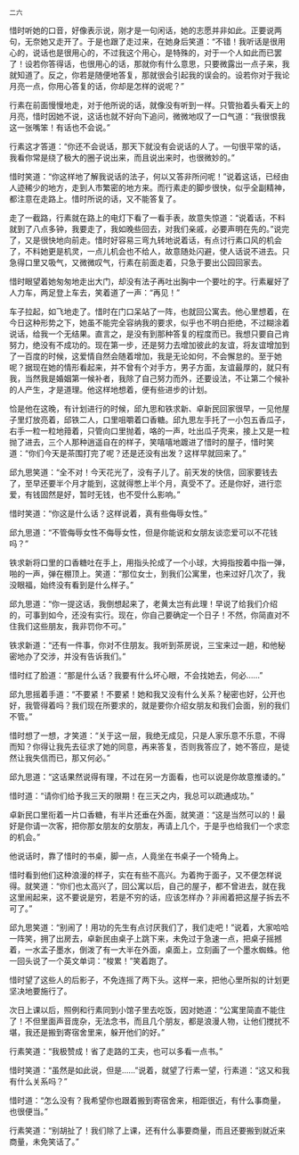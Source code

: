     二六 

   惜时听她的口音，好像表示说，刚才是一句闲话，她的志愿并非如此。正要说两句，无奈她又走开了。于是也跟了走过来，在她身后笑道：“不错！我听话是很用心的，说话也是很用心的，不过我这个用心，是特殊的，对于一个人如此而已罢了！设若你答得话，也很用心的话，那就你有什么意思，只要微露出一点子来，我就知道了。反之，你若是随便地答复，那就很会引起我的误会的。设若你对于我论月亮一点，你用心答复的话，你却是怎样的说呢？”

   行素在前面慢慢地走，对于他所说的话，就像没有听到一样。只管抬着头看天上的月亮，惜时因她不说，这话也就不好向下追问，微微地叹了一口气道：“我很恨我这一张嘴笨！有话也不会说。”

   行素这才答道：“你还不会说话，那天下就没有会说话的人了。一句很平常的话，我看你常是绕了极大的圈子说出来，而且说出来时，也很微妙的。”

   惜时笑道：“你这样地了解我说话的法子，何以又答非所问呢！”说着这话，已经由人迹稀少的地方，走到人市繁密的地方来。而行素走的脚步很快，似乎全副精神，都注意在走路上。惜时所说的话，又不能答复了。

   走了一截路，行素就在路上的电灯下看了一看手表，故意失惊道：“说着话，不料就到了八点多钟，我要走了，我如晚些回去，对我们亲戚，必要声明在先的。”说完了，又是很快地向前走。惜时好容易三弯九转地说着话，有点讨行素口风的机会了，不料她更是机灵，一点儿机会也不给人，故意随处闪避，使人话说不进去。只急得口里又吸气，又微微叹气，行素在前面走着，只急于要出公园回家去。

   惜时眼望着她匆匆地走出大门，却没有法子再吐出胸中一个要吐的字。行素雇好了人力车，两足登上车去，笑着道了一声：“再见！”

   车子拉起，如飞地走了。惜时在门口呆站了一阵，也就回公寓去。他心里想着，在今日这种形势之下，她虽不能完全容纳我的要求，似乎也不明白拒绝，不过糊涂着说话，给我一个无结果。直言之，是没有到那种答复的程度而已。我想只要自己肯努力，绝没有不成功的。现在第一步，还是努力去增加彼此的友谊，将友谊增加到了一百度的时候，这爱情自然会随着增加，我是无论如何，不会懈怠的。至于她呢？据现在她的情形看起来，并不曾有个对手方，男子方面，友谊最厚的，就只有我，当然我是婚姻第一候补者，我除了自己努力而外，还要设法，不让第二个候补的人产生，才是道理。他这样地想着，便有些进步的计划。

   恰是他在这晚，有计划进行的时候，邱九思和铁求新、卓新民回家很早，一见他屋子里灯放亮着，邱铁二人，口里咀嚼着口香糖。邱九思左手托了一小包五香瓜子，右手一粒一粒地箝着，只管向口里抛着，咯的一声，吐出瓜子壳来，接上又是一粒抛了进去，三个人那种逍遥自在的样子，笑嘻嘻地踱进了惜时的屋子，惜时笑道：“你们今天是茶围打完了呢？还是还没有出发？这样早就回来了。”

   邱九思笑道：“全不对！今天花光了，没有子儿了。前天发的快信，回家要钱去了，至早还要半个月才能到，这就得憋上半个月，真受不了。还是你好，进行恋爱，有钱固然是好，暂时无钱，也不受什么影响。”

   惜时笑道：“你这是什么话？这样说着，真有些侮辱女性。”

   邱九思道：“不管侮辱女性不侮辱女性，但是你能说和女朋友谈恋爱可以不花钱吗？”

   铁求新将口里的口香糖吐在手上，用指头抡成了一个小球，大拇指按着中指一弹，啪的一声，弹在棚顶上。笑道：“那位女士，到我们公寓里，也来过好几次了，我没眼福，始终没有看到是什么样子。”

   邱九思道：“你一提这话，我倒想起来了，老黄太岂有此理！早说了给我们介绍的，可事到如今，还没有实行。现在，你自己要确定一个日子！不然，你简直对不住我们这些朋友，我非罚你不可。”

   铁求新道：“还有一件事，你对不住朋友。我听到茶房说，三宝来过一趟，和他秘密地办了交涉，并没有告诉我们。”

   惜时红了脸道：“那是什么话？我要有什么坏心眼，不会找她去，何必……”

   邱九思摇着手道：“不要紧！不要紧！她和我又没有什么关系？秘密也好，公开也好，我管得着吗？我们现在所要求的，就是要你介绍女朋友和我们会面，别的我们不管。”

   惜时想了一想，才笑道：“关于这一层，我绝无成见，只是人家乐意不乐意，不得而知？你得让我先去征求了她的同意，再来答复，否则我答应了，她不答应，是徒然让我失信而已，那又何必。”

   邱九思道：“这话果然说得有理，不过在另一方面看，也可以说是你故意推诿的。”

   惜时道：“请你们给予我三天的限期！在三天之内，我总可以疏通成功。”

   卓新民口里衔着一片口香糖，有半片还垂在外面，就笑道：“这是当然可以的！最好是你请一次客，把你那女朋友的女朋友，再请上几个，于是乎也给我们一个求恋的机会。”

   他说话时，靠了惜时的书桌，脚一点，人竟坐在书桌子一个犄角上。

   惜时看到他们这种浪漫的样子，实在有些不高兴。为着拘于面子，又不便怎样说得。就笑道：“你们也太高兴了，回公寓以后，自己的屋子，都不曾进去，就在我这里闹起来，这不要说是穷，若是不穷的话，应该怎样办？非闹着把这屋子拆去不可了。”

   邱九思笑道：“别闹了！用功的先生有点讨厌我们了，我们走吧！”说着，大家哈哈一阵笑，拥了出房去，卓新民由桌子上跳下来，未免过于急速一点，把桌子摇撼着，一水孟子墨水，倒泼了有一大半在外面，桌面上，立刻画了一个墨水蜘蛛。他一回头说了一个英文单词：“梭累！”笑着跑了。

   惜时望了这些人的后影子，不免连摇了两下头。这样一来，把他心里所拟的计划更坚决地要施行了。

   次日上课以后，照例和行素同到小馆子里去吃饭，因对她道：“公寓里简直不能住了！不但里面声音庞杂，无法念书，而且几个朋友，都是浪漫人物，让他们搅扰不堪，我还是搬到寄宿舍里来，躲开他们的好。”

   行素笑道：“我极赞成！省了走路的工夫，也可以多看一点书。”

   惜时笑道：“虽然是如此说，但是……”说着，就望了行素一望，行素道：“这又和我有什么关系吗？”

   惜时道：“怎么没有？我希望你也跟着搬到寄宿舍来，相距很近，有什么事商量，也很便当。”

   行素笑道：“别胡扯了！我们除了上课，还有什么事要商量，而且还要搬到就近来商量，未免笑话了。”

